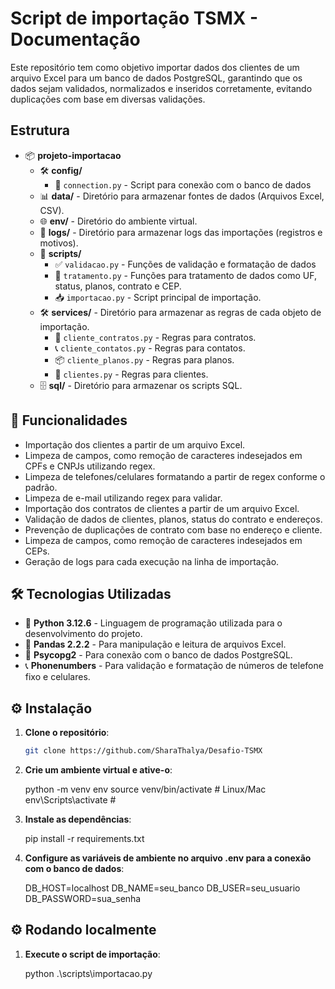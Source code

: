 
# Script de importação TSMX - Documentação

Este repositório tem como objetivo importar dados dos clientes de um arquivo Excel para um banco de dados PostgreSQL, garantindo que os dados sejam validados, normalizados e inseridos corretamente, evitando duplicações com base em diversas validações.


## Estrutura

- 📦 **projeto-importacao**
  - 🛠️ **config/**
    - 🔌 `connection.py` - Script para conexão com o banco de dados
  - 📊 **data/** - Diretório para armazenar fontes de dados (Arquivos Excel, CSV).
  - 🌐 **env/** - Diretório do ambiente virtual.
  - 📝 **logs/** - Diretório para armazenar logs das importações (registros e motivos).
  - 🧩 **scripts/**
    - ✅ `validacao.py` - Funções de validação e formatação de dados
    - 🔄 `tratamento.py` - Funções para tratamento de dados como UF, status, planos, contrato e CEP.
    - 📥 `importacao.py` - Script principal de importação.
  - 🛠️ **services/** - Diretório para armazenar as regras de cada objeto de importação.
    - 📄 `cliente_contratos.py` - Regras para contratos.
    - 📞 `cliente_contatos.py` - Regras para contatos.
    - 📦 `cliente_planos.py` - Regras para planos.
    - 👥 `clientes.py` - Regras para clientes.
  - 🗄️ **sql/** - Diretório para armazenar os scripts SQL.

## 🚀 Funcionalidades

- Importação dos clientes a partir de um arquivo Excel.
- Limpeza de campos, como remoção de caracteres indesejados em CPFs e CNPJs utilizando regex.
- Limpeza de telefones/celulares formatando a partir de regex conforme o padrão.
- Limpeza de e-mail utilizando regex para validar.
- Importação dos contratos de clientes a partir de um arquivo Excel.
- Validação de dados de clientes, planos, status do contrato e endereços.
- Prevenção de duplicações de contrato com base no endereço e cliente.
- Limpeza de campos, como remoção de caracteres indesejados em CEPs.
- Geração de logs para cada execução na linha de importação.

## 🛠️ Tecnologias Utilizadas

- 🐍 **Python 3.12.6** - Linguagem de programação utilizada para o desenvolvimento do projeto.
- 🐼 **Pandas 2.2.2** - Para manipulação e leitura de arquivos Excel.
- 🐘 **Psycopg2** - Para conexão com o banco de dados PostgreSQL.
- 📞 **Phonenumbers** - Para validação e formatação de números de telefone fixo e celulares.

## ⚙️ Instalação

1. **Clone o repositório**:

   ```bash
   git clone https://github.com/SharaThalya/Desafio-TSMX

2. **Crie um ambiente virtual e ative-o**:

    python -m venv env
    source venv/bin/activate  # Linux/Mac
    env\Scripts\activate     # 
    
3. **Instale as dependências**:

    pip install -r requirements.txt

4. **Configure as variáveis de ambiente no arquivo .env para a conexão com o banco de dados**:

    DB_HOST=localhost
    DB_NAME=seu_banco
    DB_USER=seu_usuario
    DB_PASSWORD=sua_senha
    
## ⚙️ Rodando localmente

1. **Execute o script de importação**:

    python .\scripts\importacao.py
